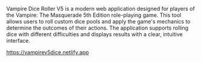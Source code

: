 Vampire Dice Roller V5 is a modern web application designed for players of the Vampire: The Masquerade 5th Edition role-playing game. This tool allows users to roll custom dice pools and apply the game's mechanics to determine the outcomes of their actions. The application supports rolling dice with different difficulties and displays results with a clear, intuitive interface.

https://vampirev5dice.netlify.app

